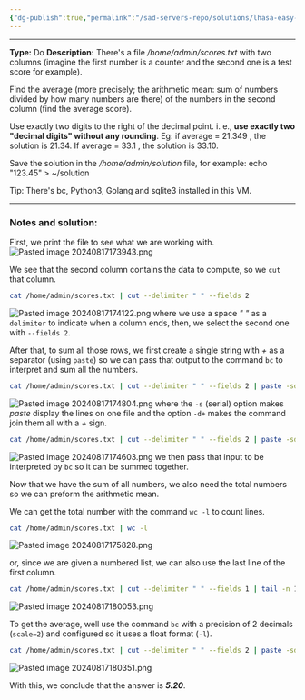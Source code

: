 ```yaml
---
{"dg-publish":true,"permalink":"/sad-servers-repo/solutions/lhasa-easy-math/","noteIcon":"1"}
---
```


---
**Type:** Do
**Description:** There's a file _/home/admin/scores.txt_ with two columns (imagine the first number is a counter and the second one is a test score for example).  
  
Find the average (more precisely; the arithmetic mean: sum of numbers divided by how many numbers are there) of the numbers in the second column (find the average score).  
  
Use exactly two digits to the right of the decimal point. i. e., **use exactly two "decimal digits" without any rounding**. Eg: if average = 21.349 , the solution is 21.34. If average = 33.1 , the solution is 33.10.  
  
Save the solution in the _/home/admin/solution_ file, for example: echo "123.45" > ~/solution  
  
Tip: There's bc, Python3, Golang and sqlite3 installed in this VM.

---
### Notes and solution:
First, we print the file to see what we are working with.
![Pasted image 20240817173943.png](/img/user/Sad%20Servers%20repo/Solutions/Reference%20images/Pasted%20image%2020240817173943.png)


We see that the second column contains the data to compute, so we `cut` that column.

```bash
cat /home/admin/scores.txt | cut --delimiter " " --fields 2
```
![Pasted image 20240817174122.png](/img/user/Sad%20Servers%20repo/Solutions/Reference%20images/Pasted%20image%2020240817174122.png)
where we use a space _" "_ as a `delimiter` to indicate when a column ends, then, we select the second one with `--fields 2`.


After that, to sum all those rows, we first create a single string with _+_ as a separator (using `paste`) so we can pass that output to the command `bc` to interpret and sum all the numbers.

```bash
cat /home/admin/scores.txt | cut --delimiter " " --fields 2 | paste -sd+ -
```
![Pasted image 20240817174804.png](/img/user/Sad%20Servers%20repo/Solutions/Reference%20images/Pasted%20image%2020240817174804.png)
where the `-s` (serial) option makes _paste_ display the lines on one file and the option `-d+` makes the command join them all with a _+_ sign.


```bash
cat /home/admin/scores.txt | cut --delimiter " " --fields 2 | paste -sd+ - | bc
```
![Pasted image 20240817174603.png](/img/user/Sad%20Servers%20repo/Solutions/Reference%20images/Pasted%20image%2020240817174603.png)
we then pass that input to be interpreted by `bc` so it can be summed together.


Now that we have the sum of all numbers, we also need the total numbers so we can preform the arithmetic  mean.

We can get the total number with the command `wc -l` to count lines.
```bash
cat /home/admin/scores.txt | wc -l
```
![Pasted image 20240817175828.png](/img/user/Sad%20Servers%20repo/Solutions/Reference%20images/Pasted%20image%2020240817175828.png)


or, since we are given a numbered list, we can also use the last line of the first column.

```bash
cat /home/admin/scores.txt | cut --delimiter " " --fields 1 | tail -n 1
```
![Pasted image 20240817180053.png](/img/user/Sad%20Servers%20repo/Solutions/Reference%20images/Pasted%20image%2020240817180053.png)

To get the average, well use the command `bc` with a precision of 2 decimals (`scale=2`) and configured so it uses a float format (`-l`).

```bash
cat /home/admin/scores.txt | cut --delimiter " " --fields 2 | paste -sd+ - | bc | xargs -I % sh -c "echo 'scale=2; %/100'" | bc -l
```
![Pasted image 20240817180351.png](/img/user/Sad%20Servers%20repo/Solutions/Reference%20images/Pasted%20image%2020240817180351.png)

With this, we conclude that the answer is ___5.20___.


